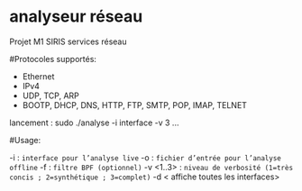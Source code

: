 # analyseur réseau
Projet M1 SIRIS services réseau

#Protocoles supportés: 

- Ethernet
- IPv4
- UDP, TCP, ARP
- BOOTP, DHCP, DNS, HTTP, FTP, SMTP, POP, IMAP, TELNET


lancement : sudo ./analyse -i interface -v 3 ...

#Usage:

-i <interface> : `interface pour l’analyse live`
-o <fichier> : `fichier d’entrée pour l’analyse offline`
-f <filtre> : `filtre BPF (optionnel)`
-v <1..3> : `niveau de verbosité (1=très concis ; 2=synthétique ; 3=complet)`
-d < affiche toutes les interfaces>

